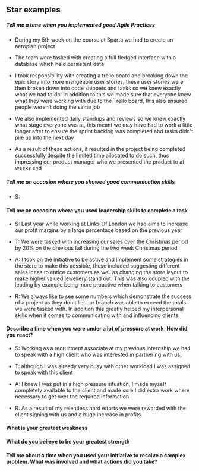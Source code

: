 
## Star examples


##### Tell me a time when you implemented good Agile Practices

- During my 5th week on the course at Sparta we had to create an aeroplan project

- The team were tasked with creating a full fledged interface with a database which held persistent data

- I took responsibility with creating a trello board and breaking down the epic story into more mangeable user stories,
these user stories were then broken down into code snippets and tasks so we knew exactly what we had to do. In addition to this
we made sure that everyone knew what they were working with due to the Trello board, this also ensured people weren't doing the same job
- We also implemented daily standups and reviews so we knew exactly what stage everyone was at, this meant we may have had to work a little longer
after to ensure the sprint backlog was completed abd tasks didn't pile up into the next day

- As a result of these actions, it resulted in the project being completed successfully despite the limited time allocated to do such,
thus impressing our product manager who we presented the product to at weeks end

##### Tell me an occasion where you showed good communication skills

- S:

#### Tell me an occasion where you used leadership skills to complete a task

- S: Last year while working at Links Of London we had aims to increase our profit
margins by a large percentage based on the previous year

- T: We were tasked with increasing our sales over the Christmas period by 20% on the
previous fall during the two week Christmas period

- A: I took on the initiative to be active and implement some strategies in the store to make this possible,
these included suggesting different sales ideas to entice customers as well as changing the store layout
to make higher valued jewellery stand out. This was also coupled with the leading by example being more proactive when
talking to customers

- R: We always like to see some numbers which demonstrate the success of a project as they don't lie, our branch was able to
exceed the totals we were tasked with. In addition this greatly helped my interpersonal skills when it comes to communicating
with and influencing clients

#### Describe a time when you were under a lot of pressure at work. How did you react?

- S: Working as a recruitment associate at my previous internship we had to speak with a high client who was interested in
partnering with us,

- T: although I was already very busy with other workload I was assigned to speak with this client

- A: I knew I was put in a high pressure situation, I made myself completely available to the client and made sure I did extra work
where necessary to get over the required information

- R: As a result of my relentless hard efforts we were rewarded with the client signing with us and a huge increase in profits



#### What is your greatest weakness

#### What do you believe to be your greatest strength



#### Tell me about a time when you used your initiative to resolve a complex problem. What was involved and what actions did you take?
